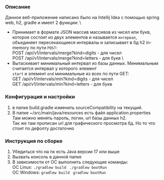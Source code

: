 ### Описание
Данное веб-приложение написано было на Intellij Idea с помощью spring web, h2, gradle и имеет 2 функции: \
 - Принимает в формате JSON массив массивов из чисел или букв, \
которое состоит из двух элементов и называется ```интервал```, \
объединяет пересекающиеся интервалы и записывает в бд h2 in-memory по пути ```POST```: \
POST /api/v1/intervals/merge?kind=digits - для чисел \
POST /api/v1/intervals/merge?kind=letters - для букв \
 - Вытаскивает минимальный интервал из базы данных. Минимальным считается интервал у которого элемент \
 ```start``` и элемент ```end``` минимальные из всех по пути GET: \
 GET /api/v1/intervals/min?kind=digits - для чисел \
 GET /api/v1/intervals/min?kind=letters - для букв 
### Конфигурация и настройки
1. в папке build.gradle изменить sourceCompatibility на текущий.
2. В папке ~/src/main/java/resources
есть файл application.properties
Там можно менять пароль, логин, url базы данных h2. \
Так же там прописан url для графического просмотра бд. Но то что стоит по дефолту достаточно 
### Инструкция по сборке
1. Убедиться что на пк есть Java версии 17 или выше
2. Вызвать консоль в данной папке
3. В зависимости от ОС выполнить следующие команды: \
ОС Linux:
```./gradlew build ```
```./gradlew bootRun ``` \
ОС Windows:
```gradlew build ```
```gradlew bootRun```

